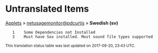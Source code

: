 # Untranslated Items
[Applets](../../../README.md) &#187; [netusagemonitor@pdcurtis](../README.md) &#187; **Swedish (sv)**

       1	Some Dependencies not Installed
       3	Must have Sox installed. Most sound file types supported

<sup>This translation status table was last updated on 2017-09-20, 23:43 UTC.</sup>
